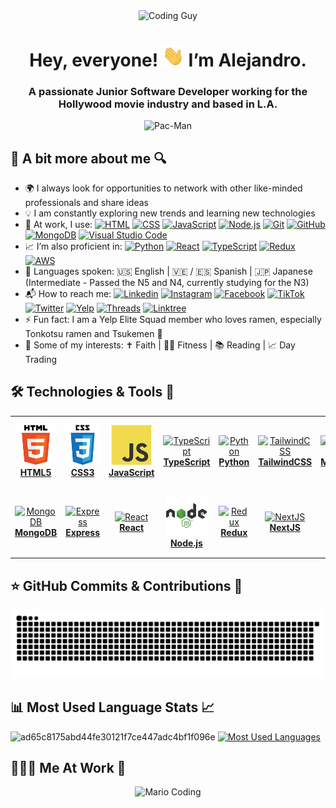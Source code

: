 <p align="center">
  <img src="https://raw.githubusercontent.com/abhisheknaiidu/abhisheknaiidu/master/code.gif" align="center" alt ="Coding Guy">
</p>
<h1 align="center">Hey, everyone! <img src="./hi.gif" alt="hii" width="35" /> I’m Alejandro.</h1>
<h3 align="center">A passionate Junior Software Developer working for the Hollywood movie industry and based in L.A.</h3>

<p align="center">
  <img src="https://user-images.githubusercontent.com/74038190/212284158-e840e285-664b-44d7-b79b-e264b5e54825.gif" alt="Pac-Man" />
</p>

## 💭 A bit more about me 🔍
- 🌍 I always look for opportunities to network with other like-minded professionals and share ideas
- 💡 I am constantly exploring new trends and learning new technologies
- 🌱 At work, I use: [![HTML](https://img.shields.io/badge/-HTML-E34F26?&logo=html5&logoColor=ffffff)](https://html.spec.whatwg.org) [![CSS](https://img.shields.io/badge/-CSS-1572B6?&logo=css3)](https://w3.org/Style/CSS) [![JavaScript](https://img.shields.io/badge/-JavaScript-F7DF1E?&logo=javascript&logoColor=000000)](https://javascript.info) [![Node.js](https://img.shields.io/badge/-Node.js-339933?&logo=nodedotjs&logoColor=ffffff)](https://nodejs.org) [![Git](https://img.shields.io/badge/-Git-%23F05032?&logo=git&logoColor=%23ffffff)](https://git-scm.com) [![GitHub](https://img.shields.io/badge/-GitHub-%231a202c?&logo=github&logoColor=ffffff)](https://github.com) [![MongoDB](https://img.shields.io/badge/-MongoDB-3FA037?&logo=mongodb&logoColor=ffffff)](https://mongodb.com) [![Visual Studio Code](https://custom-icon-badges.demolab.com/badge/Visual%20Studio%20Code-0078d7.svg?logo=vsc&logoColor=white)](https://code.visualstudio.com)
- 📈 I’m also proficient in: [![Python](https://img.shields.io/badge/Python-3776AB?logo=python&logoColor=fff)](https://python.org) [![React](https://img.shields.io/badge/-React-61DAFB?&logo=react&logoColor=000000)](https://react.dev) [![TypeScript](https://img.shields.io/badge/-TypeScript-007ACC?&logo=typescript&logoColor=ffffff)](https://typescriptlang.org) [![Redux](https://img.shields.io/badge/-Redux-7231C6?&logo=redux&logoColor=ffffff)](https://redux.js.org) [![AWS](https://img.shields.io/badge/AWS-%23FF9900.svg?logo=amazon-web-services&logoColor=white)](https://aws.amazon.com)
- 📢 Languages spoken: 🇺🇸 English | 🇻🇪 / 🇪🇸 Spanish | 🇯🇵 Japanese (Intermediate - Passed the N5 and N4, currently studying for the N3)
- 📬 How to reach me: [![Linkedin](https://custom-icon-badges.demolab.com/badge/LinkedIn-0A66C2?logo=linkedin-white&logoColor=fff)](https://linkedin.com/in/ajfm88) [![Instagram](https://img.shields.io/badge/Instagram-%23E4405F.svg?logo=Instagram&logoColor=white)](https://instagram.com/ajfm88) [![Facebook](https://img.shields.io/badge/-Facebook-4267B2?&logo=Facebook&logoColor=FFFFFF)](https://facebook.com/ajfm88) [![TikTok](https://img.shields.io/badge/-TikTok-FF0050?&logo=TikTok&logoColor=000000)](https://tiktok.com/@ajfm88) [![Twitter](https://img.shields.io/badge/Twitter-%23000000.svg?logo=X&logoColor=white)](https://x.com/ajfm88) [![Yelp](https://img.shields.io/badge/-Yelp-C41200?&logo=Yelp&logoColor=FFFFFF)](https://yelp.com/user_details?userid=JBqCl4WE7g9SPR-0y0tJzQ) [![Threads](https://img.shields.io/badge/Threads-000000?logo=Threads&logoColor=white)](https://threads.net/@ajfm88) [![Linktree](https://img.shields.io/badge/LinkTree-1de9b6?logo=linktree&logoColor=white)](https://linktr.ee/ajfm88)
- ⚡ Fun fact: I am a Yelp Elite Squad member who loves ramen, especially Tonkotsu ramen and Tsukemen 🍜
- 💬 Some of my interests: ✝️ Faith | 💪🏽 Fitness | 📚 Reading | 📈 Day Trading

## 🛠️ Technologies & Tools 🔧

<p align="center">
  <table>
    <tr>
      <td align="center" height="108" width="108">
        <a href="https://html.spec.whatwg.org" target="_blank">
        <img
          src="https://raw.githubusercontent.com/devicons/devicon/master/icons/html5/html5-original-wordmark.svg"
          null="https://cdn.jsdelivr.net/gh/devicons/devicon/icons/html5/html5-plain.svg"
          width="65"
          height="65"
          alt="HTML"
        />
        <br /><strong>HTML5</strong>
      </td>
      <td align="center" height="108" width="108">
        <a href="https://w3.org/Style/CSS" target="_blank">
        <img
          src="https://raw.githubusercontent.com/devicons/devicon/master/icons/css3/css3-original-wordmark.svg"
          null="https://cdn.jsdelivr.net/gh/devicons/devicon/icons/css3/css3-plain.svg"
          width="65"
          height="65"
          alt="CSS3"
        />
        <br /><strong>CSS3</strong>
      </td>
      <td align="center" height="108" width="108">
        <a href="https://javascript.info" target="_blank">
        <img
          null="https://techstack-generator.vercel.app/js-icon.svg"
          src="https://raw.githubusercontent.com/devicons/devicon/master/icons/javascript/javascript-original.svg"
          null2="https://cdn.jsdelivr.net/gh/devicons/devicon/icons/javascript/javascript-plain.svg"
          width="65"
          height="65"
          alt="JavaScript"
        />
        <br /><strong>JavaScript</strong>
      </td>
      <td align="center" height="108" width="108">
        <a href="https://typescriptlang.org" target="_blank">
        <img
          src="https://cdn.jsdelivr.net/gh/devicons/devicon/icons/typescript/typescript-plain.svg"
          width="65"
          height="65"
          alt="TypeScript"
        />
        <br /><strong>TypeScript</strong>
      </td>
      <td align="center" height="108" width="108">
        <a href="https://python.org" target="_blank">
        <img
          src="https://techstack-generator.vercel.app/python-icon.svg"
          null="https://cdn.jsdelivr.net/gh/devicons/devicon/icons/python/python-original.svg"
          width="65"
          height="65"
          alt="Python"
        />
        <br /><strong>Python</strong>
      </td>
      <td align="center" height="108" width="108">
        <a href="https://tailwindcss.com" target="_blank">
        <img
          src="https://cdn.jsdelivr.net/gh/devicons/devicon/icons/tailwindcss/tailwindcss-original.svg"
          width="65"
          height="65"
          alt="TailwindCSS"
        />
        <br /><strong>TailwindCSS</strong>
      </td>
      <td align="center" height="108" width="108">
        <a href="https://www.mysql.com" target="_blank">
        <img
          src="https://techstack-generator.vercel.app/mysql-icon.svg"
          width="65"
          height="65"
          alt="MySQL"
        />
        <br /><strong>MySQL</strong>
      </td>
      <td align="center" height="108" width="108">
        <a href="https://aws.amazon.com" target="_blank">
        <img
          src="https://techstack-generator.vercel.app/aws-icon.svg"
          null="https://cdn.jsdelivr.net/gh/devicons/devicon/icons/amazonwebservices/amazonwebservices-original-wordmark.svg"
          width="65"
          height="65"
          alt="AWS"
        />
        <br /><strong>AWS</strong>
      </td>
    </tr>
    <tr>
      <td align="center" height="108" width="108">
        <a href="https://mongodb.com" target="_blank">
        <img
          src="https://cdn.jsdelivr.net/gh/devicons/devicon/icons/mongodb/mongodb-original.svg"
          null="https://raw.githubusercontent.com/devicons/devicon/master/icons/mongodb/mongodb-original-wordmark.svg"
          width="65"
          height="65"
          alt="MongoDB"
        />
        <br /><strong>MongoDB</strong>
      </td>
      <td align="center" height="108" width="108">
        <a href="https://expressjs.com" target="_blank">
        <img
          src="https://cdn.jsdelivr.net/gh/devicons/devicon/icons/express/express-original.svg"
          width="65"
          height="65"
          alt="Express"
        />
        <br /><strong>Express</strong>
      </td>
      <td align="center" height="108" width="108">
        <a href="https://react.dev" target="_blank">
        <img
          src="https://techstack-generator.vercel.app/react-icon.svg"
          null="https://cdn.jsdelivr.net/gh/devicons/devicon/icons/react/react-original.svg"
          width="65"
          height="65"
          alt="React"
        />
        <br /><strong>React</strong>
      </td>
      <td align="center" height="108" width="108">
        <a href="https://nodejs.org" target="_blank">
        <img
          src="https://raw.githubusercontent.com/devicons/devicon/master/icons/nodejs/nodejs-original-wordmark.svg"
          null="https://cdn.jsdelivr.net/gh/devicons/devicon/icons/nodejs/nodejs-original.svg"
          width="65"
          height="65"
          alt="Node.js"
        />
        <br /><strong>Node.js</strong>
      </td>
      <td align="center" height="108" width="108">
        <a href="https://redux.js.org" target="_blank">
        <img
          src="https://techstack-generator.vercel.app/redux-icon.svg"
          null="https://cdn.jsdelivr.net/gh/devicons/devicon/icons/redux/redux-original.svg"
          width="65"
          height="65"
          alt="Redux"
        />
        <br /><strong>Redux</strong>
      </td>
      <td align="center" height="108" width="108">
        <a href="https://nextjs.org" target="_blank">
        <img
          src="https://cdn.jsdelivr.net/gh/devicons/devicon/icons/nextjs/nextjs-original.svg"
          width="65"
          height="65"
          alt="NextJS"
        />
        <br /><strong>NextJS</strong>
      <td align="center" height="108" width="108">
        <a href="https://git-scm.com" target="_blank">
        <img
          src="https://cdn.jsdelivr.net/gh/devicons/devicon/icons/git/git-original.svg"
          width="65"
          height="65"
          alt="Git"
        />
        <br /><strong>Git</strong>
      </td>
      <td align="center" height="108" width="108">
        <a href="https://github.com" target="_blank">
        <img
          src="https://techstack-generator.vercel.app/github-icon.svg"
          width="65"
          height="65"
          alt="GitHub"
        />
        <br /><strong>GitHub</strong>
      </td>
    </tr>
  </table>
</p>

## ⭐ GitHub Commits & Contributions 🐍
<p align="center">
  <a href="https://github.com/ajfm88/ajfm88">
    <img src="https://github.com/ajfm88/ajfm88/blob/output/github-contribution-grid-snake.svg" alt="Snake">
  </a>
</p>

## 📊 Most Used Language Stats 📈
<!-- ![](https://visitor-badge.glitch.me/badge?page_id=ajfm88.ajfm88) -->
<!-- <img src="https://github-readme-stats.vercel.app/api/top-langs/?username=ajfm88&hide_progress=true" alt="ajfm88’s Top Langs"/> -->
![ad65c8175abd44fe30121f7ce447adc4bf1f096e](https://miro.medium.com/proxy/1*OF0xEMkWBv-69zvmNs6RDQ.gif)
[![Most Used Languages](https://github-readme-stats.vercel.app/api/top-langs/?username=ajfm88&hide_progress=true)](https://github.com/anuraghazra/github-readme-stats)
## 👨🏽‍💻 Me At Work 💼
<p align="center">
  <!-- <img height="200" src="https://user-images.githubusercontent.com/58959408/232639433-cb0aea21-66f0-4508-a771-85e2089c5a87.gif" alt="Mario Coding (Cut Off)"/> -->
  <img width="800" height="450" src="https://user-images.githubusercontent.com/74038190/225813708-98b745f2-7d22-48cf-9150-083f1b00d6c9.gif" alt="Mario Coding" />
</p>
